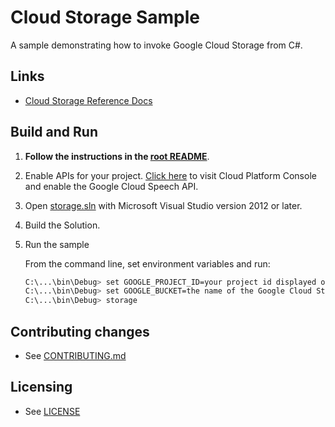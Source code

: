 # Cloud Storage Sample

A sample demonstrating how to invoke Google Cloud Storage from C#.

## Links

- [Cloud Storage Reference Docs](https://developers.google.com/api-client-library/dotnet/apis/storage/v1)

## Build and Run

1.  **Follow the instructions in the [root README](../../README.md)**.

4.  Enable APIs for your project.
    [Click here](https://console.cloud.google.com/flows/enableapi?apiid=storage_api&showconfirmation=true)
    to visit Cloud Platform Console and enable the Google Cloud Speech API.

6.  Open [storage.sln](storage.sln) with Microsoft Visual Studio version 2012 or later.

7.  Build the Solution.

8.  Run the sample

    From the command line, set environment variables and run:

    ```sh
    C:\...\bin\Debug> set GOOGLE_PROJECT_ID=your project id displayed on the Google Developers Console.
    C:\...\bin\Debug> set GOOGLE_BUCKET=the name of the Google Cloud Storage bucket you created.
    C:\...\bin\Debug> storage
    ```

## Contributing changes

* See [CONTRIBUTING.md](../../CONTRIBUTING.md)

## Licensing

* See [LICENSE](../../LICENSE)
